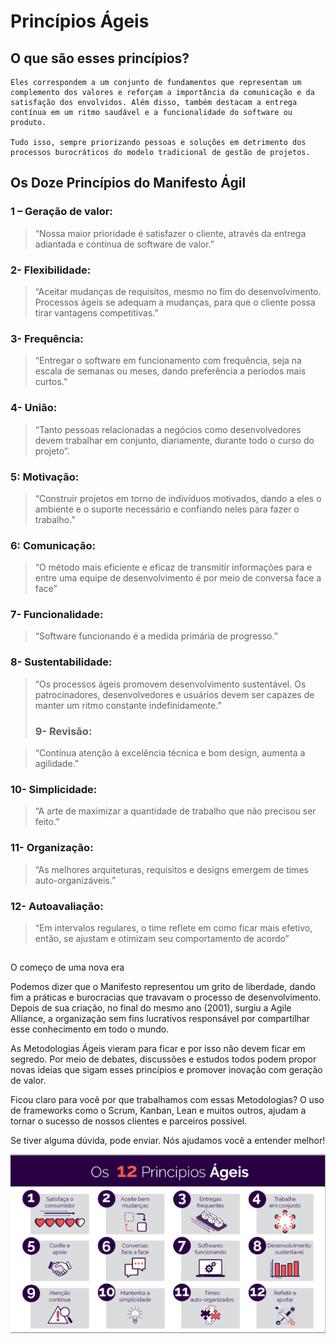 # Princípios Ágeis

## O que são esses princípios?

````
Eles correspondem a um conjunto de fundamentos que representam um complemento dos valores e reforçam a importância da comunicação e da satisfação dos envolvidos. Além disso, também destacam a entrega contínua em um ritmo saudável e a funcionalidade do software ou produto.

Tudo isso, sempre priorizando pessoas e soluções em detrimento dos processos burocráticos do modelo tradicional de gestão de projetos.
````
## Os Doze Princípios do Manifesto Ágil
### 1 – Geração de valor:

> “Nossa maior prioridade é satisfazer o cliente, através da entrega adiantada e contínua de software de valor.”
### 2- Flexibilidade:

> “Aceitar mudanças de requisitos, mesmo no fim do desenvolvimento. Processos ágeis se adequam a mudanças, para que o cliente possa tirar vantagens competitivas.”
### 3- Frequência:

> “Entregar o software em funcionamento com frequência, seja na escala de semanas ou meses, dando preferência a períodos mais curtos.”
### 4- União:

> “Tanto pessoas relacionadas a negócios como desenvolvedores devem trabalhar em conjunto, diariamente, durante todo o curso do projeto”.
### 5: Motivação:

> “Construir projetos em torno de indivíduos motivados, dando a eles o ambiente e o suporte necessário e confiando neles para fazer o trabalho.”
### 6: Comunicação:

> “O método mais eficiente e eficaz de transmitir informações para e entre uma equipe de desenvolvimento é por meio de conversa face a face”
### 7- Funcionalidade:

> “Software funcionando é a medida primária de progresso.”
### 8- Sustentabilidade:

> “Os processos ágeis promovem desenvolvimento sustentável. Os patrocinadores, desenvolvedores e usuários devem ser capazes de manter um ritmo constante indefinidamente.”
> ### 9- Revisão:

> “Contínua atenção à excelência técnica e bom design, aumenta a agilidade.”
### 10- Simplicidade:

> “A arte de maximizar a quantidade de trabalho que não precisou ser feito.”
### 11- Organização:

> “As melhores arquiteturas, requisitos e designs emergem de times auto-organizáveis.”
### 12- Autoavaliação:

> “Em intervalos regulares, o time reflete em como ficar mais efetivo, então, se ajustam e otimizam seu comportamento de acordo”

## 
O começo de uma nova era

Podemos dizer que o Manifesto representou um grito de liberdade, dando fim a práticas e burocracias que travavam o processo de desenvolvimento. Depois de sua criação, no final do mesmo ano (2001), surgiu a Agile Alliance, a organização sem fins lucrativos responsável por compartilhar esse conhecimento em todo o mundo.

As Metodologias Ágeis vieram para ficar e por isso não devem ficar em segredo. Por meio de debates, discussões e estudos todos podem propor novas ideias que sigam esses princípios e promover inovação com geração de valor.

Ficou claro para você por que trabalhamos com essas Metodologias? O uso de frameworks como o Scrum, Kanban, Lean e muitos outros, ajudam a tornar o sucesso de nossos clientes e parceiros possível.

Se tiver alguma dúvida, pode enviar. Nós ajudamos você a entender melhor!

![Princípios](principios.png)